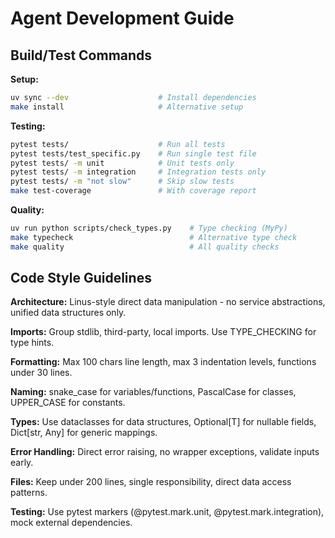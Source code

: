 # Agent Development Guide

## Build/Test Commands

**Setup:**
```bash
uv sync --dev                    # Install dependencies
make install                     # Alternative setup
```

**Testing:**
```bash
pytest tests/                    # Run all tests
pytest tests/test_specific.py    # Run single test file
pytest tests/ -m unit            # Unit tests only
pytest tests/ -m integration     # Integration tests only
pytest tests/ -m "not slow"      # Skip slow tests
make test-coverage               # With coverage report
```

**Quality:**
```bash
uv run python scripts/check_types.py    # Type checking (MyPy)
make typecheck                          # Alternative type check
make quality                            # All quality checks
```

## Code Style Guidelines

**Architecture:** Linus-style direct data manipulation - no service abstractions, unified data structures only.

**Imports:** Group stdlib, third-party, local imports. Use TYPE_CHECKING for type hints.

**Formatting:** Max 100 chars line length, max 3 indentation levels, functions under 30 lines.

**Naming:** snake_case for variables/functions, PascalCase for classes, UPPER_CASE for constants.

**Types:** Use dataclasses for data structures, Optional[T] for nullable fields, Dict[str, Any] for generic mappings.

**Error Handling:** Direct error raising, no wrapper exceptions, validate inputs early.

**Files:** Keep under 200 lines, single responsibility, direct data access patterns.

**Testing:** Use pytest markers (@pytest.mark.unit, @pytest.mark.integration), mock external dependencies.
